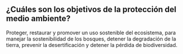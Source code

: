 ## ¿Cuáles son los objetivos de la protección del medio ambiente?

Proteger, restaurar y promover un uso sostenible del ecosistema, para manejar la sostenibilidad de los bosques, detener la degradación de la tierra, prevenir la desertificación y detener la pérdida de biodiversidad.